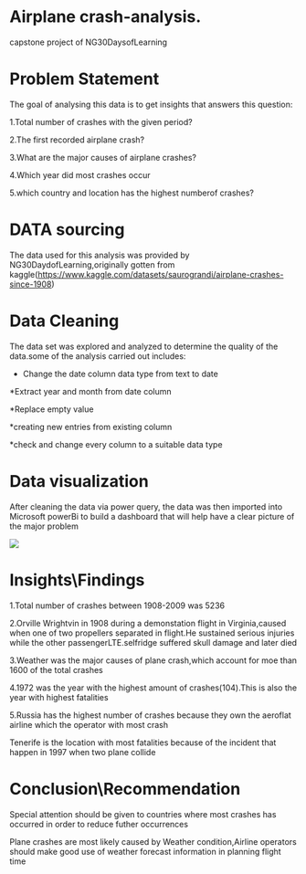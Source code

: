 # Airplane crash-analysis.

capstone project of NG30DaysofLearning



# Problem Statement

The goal of analysing this data is to get insights that answers this question:

1.Total number of crashes with the given period?

2.The first recorded airplane crash?

3.What are the major causes of airplane crashes?

4.Which year did most crashes occur

5.which country and location has the highest numberof crashes?


# DATA sourcing

The data used for this analysis was provided by NG30DaydofLearning,originally gotten from kaggle(https://www.kaggle.com/datasets/saurograndi/airplane-crashes-since-1908)


# Data Cleaning

The data set was explored and analyzed to determine the quality of the data.some of the analysis carried out includes:

* Change the date column data type from text to date

*Extract year and month from date column

*Replace empty value

*creating new entries from existing column

*check and change every column to a suitable data type


# Data visualization

After cleaning the data via power query, the data was then imported into Microsoft powerBi to build a dashboard that will help have a clear picture of the major problem

![](Capture2.PNG)

# Insights\Findings

1.Total number of crashes between 1908-2009 was 5236

2.Orville Wrightvin in 1908 during a demonstation flight in Virginia,caused when one of two propellers separated in flight.He sustained serious injuries while the other passengerLTE.selfridge suffered skull damage and later died

3.Weather was the major causes of plane crash,which account for moe than 1600 of the total crashes

4.1972 was the year with the highest amount of crashes(104).This is also the year with highest fatalities

5.Russia  has the highest number of crashes because they own the aeroflat airline which the operator with most crash

Tenerife is the location with most fatalities because of the incident that happen in 1997 when two plane collide

# Conclusion\Recommendation

Special attention should be given to countries where most crashes has occurred in order to reduce futher occurrences

Plane crashes are most likely caused by Weather condition,Airline operators should make good use of weather forecast information in planning flight time

